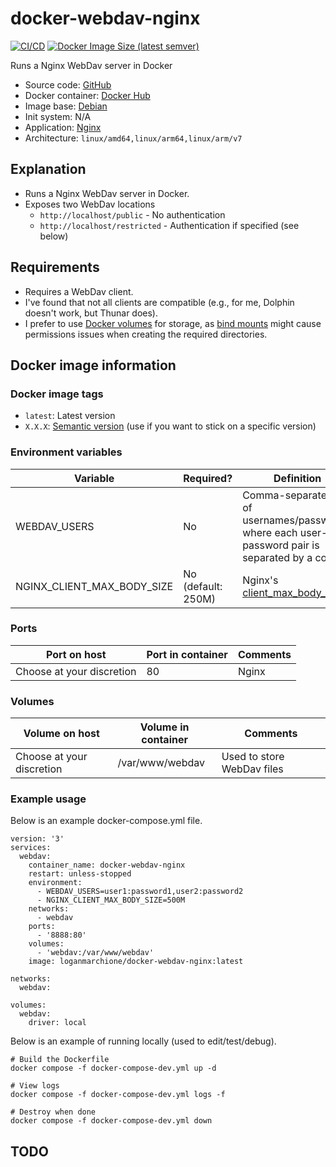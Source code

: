 # docker-webdav-nginx

[![CI/CD](https://github.com/loganmarchione/docker-webdav-nginx/actions/workflows/main.yml/badge.svg)](https://github.com/loganmarchione/docker-webdav-nginx/actions/workflows/main.yml)
[![Docker Image Size (latest semver)](https://img.shields.io/docker/image-size/loganmarchione/docker-webdav-nginx)](https://hub.docker.com/r/loganmarchione/docker-webdav-nginx)

Runs a Nginx WebDav server in Docker
  - Source code: [GitHub](https://github.com/loganmarchione/docker-webdav-nginx)
  - Docker container: [Docker Hub](https://hub.docker.com/r/loganmarchione/docker-webdav-nginx)
  - Image base: [Debian](https://hub.docker.com/_/debian)
  - Init system: N/A
  - Application: [Nginx](https://nginx.org/)
  - Architecture: `linux/amd64,linux/arm64,linux/arm/v7`

## Explanation

  - Runs a Nginx WebDav server in Docker.
  - Exposes two WebDav locations
    - `http://localhost/public` - No authentication
    - `http://localhost/restricted` - Authentication if specified (see below)

## Requirements

  - Requires a WebDav client.
  - I've found that not all clients are compatible (e.g., for me, Dolphin doesn't work, but Thunar does).
  - I prefer to use [Docker volumes](https://docs.docker.com/storage/volumes/) for storage, as [bind mounts](https://docs.docker.com/storage/bind-mounts/) might cause permissions issues when creating the required directories.

## Docker image information

### Docker image tags
  - `latest`: Latest version
  - `X.X.X`: [Semantic version](https://semver.org/) (use if you want to stick on a specific version)

### Environment variables
| Variable                   | Required?          | Definition                                                                                                     | Example                           | Comments                                                                                                                       |
|----------------------------|--------------------|----------------------------------------------------------------------------------------------------------------|-----------------------------------|--------------------------------------------------------------------------------------------------------------------------------|
| WEBDAV_USERS               | No                 | Comma-separated list of usernames/passwords, where each user-password pair is separated by a colon             | `user1:password1,user2:password2` | Usernames/passwords cannot contain commas `,` or colons `:` and all users share the same location for files (i.e., `/restricted`) |
| NGINX_CLIENT_MAX_BODY_SIZE | No (default: 250M) | Nginx's [client_max_body_size](https://nginx.org/en/docs/http/ngx_http_core_module.html#client_max_body_size)  | 500M                              | Be sure to include the units. Set to `0` to disable.                                                                           |

### Ports
| Port on host              | Port in container | Comments            |
|---------------------------|-------------------|---------------------|
| Choose at your discretion | 80                | Nginx               |

### Volumes
| Volume on host            | Volume in container | Comments                           |
|---------------------------|---------------------|------------------------------------|
| Choose at your discretion | /var/www/webdav     | Used to store WebDav files         |

### Example usage
Below is an example docker-compose.yml file.
```
version: '3'
services:
  webdav:
    container_name: docker-webdav-nginx
    restart: unless-stopped
    environment:
      - WEBDAV_USERS=user1:password1,user2:password2
      - NGINX_CLIENT_MAX_BODY_SIZE=500M
    networks:
      - webdav
    ports:
      - '8888:80'
    volumes:
      - 'webdav:/var/www/webdav'
    image: loganmarchione/docker-webdav-nginx:latest

networks:
  webdav:

volumes:
  webdav:
    driver: local
```

Below is an example of running locally (used to edit/test/debug).
```
# Build the Dockerfile
docker compose -f docker-compose-dev.yml up -d

# View logs
docker compose -f docker-compose-dev.yml logs -f

# Destroy when done
docker compose -f docker-compose-dev.yml down
```

## TODO
